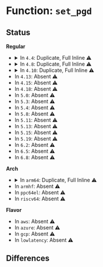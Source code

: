 # Function: <code>set_pgd</code>

## Status
<b>Regular</b>
<ul>
<li>
<details>
<summary>In <code>4.4</code>: Duplicate, Full Inline ⚠️</summary>

**Collision:** Static Duplication

**Inline:** Full

**Transformation:** False

**Instances:**

```
In arch/x86/xen/mmu.c (ffffffff81f62931)
Location: arch/x86/include/asm/paravirt.h:593
Inline: True
Inline callers:
  - arch/x86/xen/mmu.c:xen_relocate_p2m
  - arch/x86/xen/mmu.c:xen_relocate_p2m
  - arch/x86/xen/mmu.c:xen_pagetable_init
```
```
In arch/x86/kernel/espfix_64.c (ffffffff81f6730d)
Location: arch/x86/include/asm/paravirt.h:593
Inline: True
Inline callers:
  - arch/x86/kernel/espfix_64.c:init_espfix_bsp
```
```
In arch/x86/kernel/machine_kexec_64.c (ffffffff8105ba2c)
Location: arch/x86/include/asm/paravirt.h:593
Inline: True
Inline callers:
  - arch/x86/kernel/machine_kexec_64.c:machine_kexec_prepare
```
```
In arch/x86/mm/init_64.c (ffffffff81f779ea)
Location: arch/x86/include/asm/paravirt.h:593
Inline: True
Inline callers:
  - arch/x86/mm/init_64.c:__init_extra_mapping
  - arch/x86/mm/init_64.c:kernel_ident_mapping_init
  - arch/x86/mm/init_64.c:sync_global_pgds
  - arch/x86/mm/init_64.c:sync_global_pgds
  - arch/x86/mm/init_64.c:remove_pagetable
```
```
In arch/x86/mm/fault.c (ffffffff8106a72b)
Location: arch/x86/include/asm/paravirt.h:593
Inline: True
Inline callers:
  - arch/x86/mm/fault.c:vmalloc_fault
```
```
In arch/x86/mm/pageattr.c (ffffffff8106c991)
Location: arch/x86/include/asm/paravirt.h:593
Inline: True
Inline callers:
  - arch/x86/mm/pageattr.c:unmap_pgd_range
```
```
In arch/x86/platform/efi/efi_64.c (ffffffff81f7acaf)
Location: arch/x86/include/asm/paravirt.h:593
Inline: True
Inline callers:
  - arch/x86/platform/efi/efi_64.c:efi_call_phys_prolog
  - arch/x86/platform/efi/efi_64.c:efi_call_phys_epilog
```
```
In mm/memory.c (ffffffff811bd02a)
Location: arch/x86/include/asm/paravirt.h:593
Inline: True
Inline callers:
  - mm/memory.c:free_pgd_range
  - mm/memory.c:__pud_alloc
```
```
In mm/pgtable-generic.c (ffffffff811d0391)
Location: arch/x86/include/asm/paravirt.h:593
Inline: True
Inline callers:
  - mm/pgtable-generic.c:pgd_clear_bad
```
```
In mm/sparse-vmemmap.c (ffffffff8181f50a)
Location: arch/x86/include/asm/paravirt.h:593
Inline: True
Inline callers:
  - mm/sparse-vmemmap.c:vmemmap_pgd_populate
```
```
In arch/x86/power/hibernate_64.c (ffffffff816fb32b)
Location: arch/x86/include/asm/paravirt.h:593
Inline: True
Inline callers:
  - arch/x86/power/hibernate_64.c:swsusp_arch_resume
```
</details>
</li>
<li>
<details>
<summary>In <code>4.8</code>: Duplicate, Full Inline ⚠️</summary>

**Collision:** Static Duplication

**Inline:** Full

**Transformation:** False

**Instances:**

```
In arch/x86/xen/mmu.c (ffffffff81f8aac4)
Location: arch/x86/include/asm/paravirt.h:566
Inline: True
Inline callers:
  - arch/x86/xen/mmu.c:xen_pagetable_init
  - arch/x86/xen/mmu.c:xen_relocate_p2m
  - arch/x86/xen/mmu.c:xen_relocate_p2m
```
```
In arch/x86/kernel/espfix_64.c (ffffffff81f8f1a3)
Location: arch/x86/include/asm/paravirt.h:566
Inline: True
Inline callers:
  - arch/x86/kernel/espfix_64.c:init_espfix_bsp
```
```
In arch/x86/kernel/machine_kexec_64.c (ffffffff8105bb17)
Location: arch/x86/include/asm/paravirt.h:566
Inline: True
Inline callers:
  - arch/x86/kernel/machine_kexec_64.c:machine_kexec_prepare
```
```
In arch/x86/mm/init_64.c (ffffffff81fa0124)
Location: arch/x86/include/asm/paravirt.h:566
Inline: True
Inline callers:
  - arch/x86/mm/init_64.c:__init_extra_mapping
  - arch/x86/mm/init_64.c:sync_global_pgds
  - arch/x86/mm/init_64.c:sync_global_pgds
  - arch/x86/mm/init_64.c:kernel_ident_mapping_init
```
```
In arch/x86/mm/fault.c (ffffffff8106a499)
Location: arch/x86/include/asm/paravirt.h:566
Inline: True
Inline callers:
  - arch/x86/mm/fault.c:vmalloc_fault
```
```
In arch/x86/mm/pageattr.c (ffffffff8106c9f4)
Location: arch/x86/include/asm/paravirt.h:566
Inline: True
```
```
In arch/x86/mm/kaslr.c (ffffffff81896efb)
Location: arch/x86/include/asm/paravirt.h:566
Inline: True
Inline callers:
  - arch/x86/mm/kaslr.c:init_trampoline
```
```
In arch/x86/platform/efi/efi_64.c (ffffffff81fa381a)
Location: arch/x86/include/asm/paravirt.h:566
Inline: True
Inline callers:
  - arch/x86/platform/efi/efi_64.c:efi_alloc_page_tables
  - arch/x86/platform/efi/efi_64.c:efi_call_phys_epilog
  - arch/x86/platform/efi/efi_64.c:efi_call_phys_prolog
```
```
In mm/memory.c (ffffffff811da888)
Location: arch/x86/include/asm/paravirt.h:566
Inline: True
Inline callers:
  - mm/memory.c:__pud_alloc
  - mm/memory.c:free_pgd_range
```
```
In mm/pgtable-generic.c (ffffffff811ed541)
Location: arch/x86/include/asm/paravirt.h:566
Inline: True
Inline callers:
  - mm/pgtable-generic.c:pgd_clear_bad
```
```
In mm/sparse-vmemmap.c (ffffffff81899bfc)
Location: arch/x86/include/asm/paravirt.h:566
Inline: True
Inline callers:
  - mm/sparse-vmemmap.c:vmemmap_pgd_populate
```
```
In arch/x86/power/hibernate_64.c (ffffffff817606eb)
Location: arch/x86/include/asm/paravirt.h:566
Inline: True
Inline callers:
  - arch/x86/power/hibernate_64.c:swsusp_arch_resume
```
</details>
</li>
<li>
<details>
<summary>In <code>4.10</code>: Duplicate, Full Inline ⚠️</summary>

**Collision:** Static Duplication

**Inline:** Full

**Transformation:** False

**Instances:**

```
In arch/x86/xen/mmu.c (ffffffff81fc5eb2)
Location: arch/x86/include/asm/paravirt.h:557
Inline: True
Inline callers:
  - arch/x86/xen/mmu.c:xen_pagetable_init
  - arch/x86/xen/mmu.c:xen_relocate_p2m
  - arch/x86/xen/mmu.c:xen_relocate_p2m
```
```
In arch/x86/kernel/espfix_64.c (ffffffff81fca532)
Location: arch/x86/include/asm/paravirt.h:557
Inline: True
Inline callers:
  - arch/x86/kernel/espfix_64.c:init_espfix_bsp
```
```
In arch/x86/kernel/machine_kexec_64.c (ffffffff8105ea91)
Location: arch/x86/include/asm/paravirt.h:557
Inline: True
Inline callers:
  - arch/x86/kernel/machine_kexec_64.c:machine_kexec_prepare
```
```
In arch/x86/mm/init_64.c (ffffffff81fdb68e)
Location: arch/x86/include/asm/paravirt.h:557
Inline: True
Inline callers:
  - arch/x86/mm/init_64.c:__init_extra_mapping
  - arch/x86/mm/init_64.c:sync_global_pgds
  - arch/x86/mm/init_64.c:kernel_ident_mapping_init
```
```
In arch/x86/mm/fault.c (ffffffff8106e039)
Location: arch/x86/include/asm/paravirt.h:557
Inline: True
Inline callers:
  - arch/x86/mm/fault.c:vmalloc_fault
```
```
In arch/x86/mm/pageattr.c (ffffffff81070634)
Location: arch/x86/include/asm/paravirt.h:557
Inline: True
```
```
In arch/x86/mm/tlb.c (ffffffff8107619b)
Location: arch/x86/include/asm/paravirt.h:557
Inline: True
Inline callers:
  - arch/x86/mm/tlb.c:switch_mm_irqs_off
```
```
In arch/x86/mm/kaslr.c (ffffffff818cb5e4)
Location: arch/x86/include/asm/paravirt.h:557
Inline: True
Inline callers:
  - arch/x86/mm/kaslr.c:init_trampoline
```
```
In arch/x86/platform/efi/efi_64.c (ffffffff81fdf164)
Location: arch/x86/include/asm/paravirt.h:557
Inline: True
Inline callers:
  - arch/x86/platform/efi/efi_64.c:efi_alloc_page_tables
  - arch/x86/platform/efi/efi_64.c:efi_call_phys_epilog
  - arch/x86/platform/efi/efi_64.c:efi_call_phys_prolog
```
```
In mm/memory.c (ffffffff811ea3f8)
Location: arch/x86/include/asm/paravirt.h:557
Inline: True
Inline callers:
  - mm/memory.c:__pud_alloc
  - mm/memory.c:free_pgd_range
```
```
In mm/pgtable-generic.c (ffffffff811f7931)
Location: arch/x86/include/asm/paravirt.h:557
Inline: True
Inline callers:
  - mm/pgtable-generic.c:pgd_clear_bad
```
```
In mm/sparse-vmemmap.c (ffffffff818ce2ae)
Location: arch/x86/include/asm/paravirt.h:557
Inline: True
Inline callers:
  - mm/sparse-vmemmap.c:vmemmap_pgd_populate
```
```
In arch/x86/power/hibernate_64.c (ffffffff8178d84b)
Location: arch/x86/include/asm/paravirt.h:557
Inline: True
Inline callers:
  - arch/x86/power/hibernate_64.c:swsusp_arch_resume
```
</details>
</li>
<li>
In <code>4.13</code>: Absent ⚠️
</li>
<li>
In <code>4.15</code>: Absent ⚠️
</li>
<li>
In <code>4.18</code>: Absent ⚠️
</li>
<li>
In <code>5.0</code>: Absent ⚠️
</li>
<li>
In <code>5.3</code>: Absent ⚠️
</li>
<li>
In <code>5.4</code>: Absent ⚠️
</li>
<li>
In <code>5.8</code>: Absent ⚠️
</li>
<li>
In <code>5.11</code>: Absent ⚠️
</li>
<li>
In <code>5.13</code>: Absent ⚠️
</li>
<li>
In <code>5.15</code>: Absent ⚠️
</li>
<li>
In <code>5.19</code>: Absent ⚠️
</li>
<li>
In <code>6.2</code>: Absent ⚠️
</li>
<li>
In <code>6.5</code>: Absent ⚠️
</li>
<li>
In <code>6.8</code>: Absent ⚠️
</li>
</ul>
<b>Arch</b>
<ul>
<li>
<details>
<summary>In <code>arm64</code>: Duplicate, Full Inline ⚠️</summary>

**Collision:** Static Duplication

**Inline:** Full

**Transformation:** False

**Instances:**

```
In arch/arm64/mm/mmu.c (ffff80001143827c)
Location: arch/arm64/include/asm/pgtable.h:593
Inline: True
Inline callers:
  - arch/arm64/mm/mmu.c:paging_init
  - arch/arm64/mm/mmu.c:alloc_init_pud
```
```
In virt/kvm/arm/mmu.c (ffff8000100ca1a8)
Location: arch/arm64/include/asm/pgtable.h:593
Inline: True
Inline callers:
  - virt/kvm/arm/mmu.c:stage2_get_pud
  - virt/kvm/arm/mmu.c:__unmap_hyp_range
  - virt/kvm/arm/mmu.c:__unmap_hyp_range
  - virt/kvm/arm/mmu.c:unmap_stage2_range
  - virt/kvm/arm/mmu.c:unmap_stage2_range
```
```
In mm/memory.c (ffff8000102f98c8)
Location: arch/arm64/include/asm/pgtable.h:593
Inline: True
Inline callers:
  - mm/memory.c:__pud_alloc
  - mm/memory.c:free_pgd_range
  - mm/memory.c:free_pgd_range
  - mm/memory.c:free_pgd_range
  - mm/memory.c:free_pgd_range
```
```
In mm/pgtable-generic.c (ffff800010307ee8)
Location: arch/arm64/include/asm/pgtable.h:593
Inline: True
Inline callers:
  - mm/pgtable-generic.c:p4d_clear_bad
  - mm/pgtable-generic.c:p4d_clear_bad
  - mm/pgtable-generic.c:pgd_clear_bad
  - mm/pgtable-generic.c:pgd_clear_bad
```
```
In mm/sparse-vmemmap.c (ffff800010da0fd4)
Location: arch/arm64/include/asm/pgtable.h:593
Inline: True
Inline callers:
  - mm/sparse-vmemmap.c:vmemmap_pgd_populate
```
</details>
</li>
<li>
In <code>armhf</code>: Absent ⚠️
</li>
<li>
In <code>ppc64el</code>: Absent ⚠️
</li>
<li>
In <code>riscv64</code>: Absent ⚠️
</li>
</ul>
<b>Flavor</b>
<ul>
<li>
In <code>aws</code>: Absent ⚠️
</li>
<li>
In <code>azure</code>: Absent ⚠️
</li>
<li>
In <code>gcp</code>: Absent ⚠️
</li>
<li>
In <code>lowlatency</code>: Absent ⚠️
</li>
</ul>

## Differences
